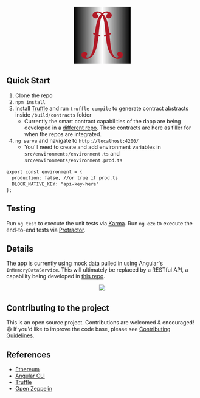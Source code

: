 <p align="center">
  <img src="https://github.com/fuguefoundation/dapp-nonprofit/blob/master/src/assets/images/logo_150.png">
</p>

## Quick Start

1. Clone the repo
2. `npm install`
3. Install [Truffle](https://www.trufflesuite.com/docs/truffle/getting-started/installation) and run `truffle compile` to generate contract abstracts inside `/build/contracts` folder
    - Currently the smart contract capabilities of the dapp are being developed in a [different repo](https://github.com/fuguefoundation/ff-contracts). These contracts are here as filler for when the repos are integrated.
4. `ng serve` and navigate to `http://localhost:4200/`
    - You'll need to create and add environment variables in `src/environments/environment.ts` and `src/environments/environment.prod.ts`

```
export const environment = {
  production: false, //or true if prod.ts
  BLOCK_NATIVE_KEY: "api-key-here"
};
```

## Testing

Run `ng test` to execute the unit tests via [Karma](https://karma-runner.github.io).  Run `ng e2e` to execute the end-to-end tests via [Protractor](http://www.protractortest.org/).

## Details

The app is currently using mock data pulled in using Angular's `InMemoryDataService`. This will ultimately be replaced by a RESTful API, a capability being developed in [this repo](https://github.com/fuguefoundation/ff-api). 

<p align="center">
  <img src="https://github.com/fuguefoundation/ff-dapp/blob/master/src/assets/images/ff-dapp-flow.jpg">
</p>

## Contributing to the project

This is an open source project. Contributions are welcomed & encouraged! :smile: If you'd like to improve the code base, please see [Contributing Guidelines](CONTRIBUTE.md).

## References
* [Ethereum](https://ethereum.org/)
* [Angular CLI](https://github.com/angular/angular-cli)
* [Truffle](http://truffleframework.com/docs/)
* [Open Zeppelin](https://docs.openzeppelin.com/openzeppelin/)
